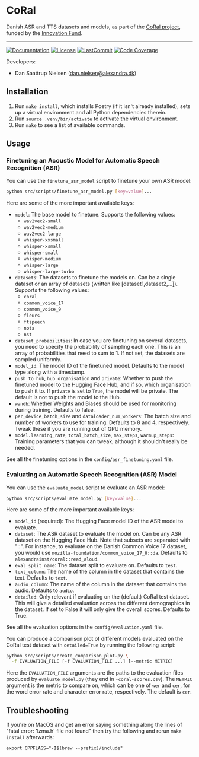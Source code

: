# CoRal

Danish ASR and TTS datasets and models, as part of the [CoRal
project](https://alexandra.dk/coral/), funded by the [Innovation
Fund](https://innovationsfonden.dk/).

______________________________________________________________________
[![Documentation](https://img.shields.io/badge/docs-passing-green)](https://alexandrainst.github.io/coral/coral.html)
[![License](https://img.shields.io/github/license/alexandrainst/coral)](https://github.com/alexandrainst/coral/blob/main/LICENSE)
[![LastCommit](https://img.shields.io/github/last-commit/alexandrainst/coral)](https://github.com/alexandrainst/coral/commits/main)
[![Code Coverage](https://img.shields.io/badge/Coverage-55%25-orange.svg)](https://github.com/alexandrainst/coral/tree/main/tests)


Developers:

- Dan Saattrup Nielsen (dan.nielsen@alexandra.dk)


## Installation

1. Run `make install`, which installs Poetry (if it isn't already installed), sets up a
   virtual environment and all Python dependencies therein.
2. Run `source .venv/bin/activate` to activate the virtual environment.
3. Run `make` to see a list of available commands.


## Usage

### Finetuning an Acoustic Model for Automatic Speech Recognition (ASR)

You can use the `finetune_asr_model` script to finetune your own ASR model:

```bash
python src/scripts/finetune_asr_model.py [key=value]...
```

Here are some of the more important available keys:

- `model`: The base model to finetune. Supports the following values:
  - `wav2vec2-small`
  - `wav2vec2-medium`
  - `wav2vec2-large`
  - `whisper-xxsmall`
  - `whisper-xsmall`
  - `whisper-small`
  - `whisper-medium`
  - `whisper-large`
  - `whisper-large-turbo`
- `datasets`: The datasets to finetune the models on. Can be a single dataset or an
  array of datasets (written like [dataset1,dataset2,...]). Supports the following
  values:
  - `coral`
  - `common_voice_17`
  - `common_voice_9`
  - `fleurs`
  - `ftspeech`
  - `nota`
  - `nst`
- `dataset_probabilities`: In case you are finetuning on several datasets, you need to
  specify the probability of sampling each one. This is an array of probabilities that
  need to sum to 1. If not set, the datasets are sampled uniformly.
- `model_id`: The model ID of the finetuned model. Defaults to the model type along with
  a timestamp.
- `push_to_hub`, `hub_organisation` and `private`: Whether to push the finetuned model
  to the Hugging Face Hub, and if so, which organisation to push it to. If `private` is
  set to `True`, the model will be private. The default is not to push the model to the
  Hub.
- `wandb`: Whether Weights and Biases should be used for monitoring during training.
  Defaults to false.
- `per_device_batch_size` and `dataloader_num_workers`: The batch size and number of
  workers to use for training. Defaults to 8 and 4, respectively. Tweak these if you are
  running out of GPU memory.
- `model.learning_rate`, `total_batch_size`, `max_steps`, `warmup_steps`: Training
  parameters that you can tweak, although it shouldn't really be needed.

See all the finetuning options in the `config/asr_finetuning.yaml` file.


### Evaluating an Automatic Speech Recognition (ASR) Model

You can use the `evaluate_model` script to evaluate an ASR model:

```bash
python src/scripts/evaluate_model.py [key=value]...
```

Here are some of the more important available keys:

- `model_id` (required): The Hugging Face model ID of the ASR model to evaluate.
- `dataset`: The ASR dataset to evaluate the model on. Can be any ASR dataset on the
  Hugging Face Hub. Note that subsets are separated with "::". For instance, to evaluate
  on the Danish Common Voice 17 dataset, you would use
  `mozilla-foundation/common_voice_17_0::da`. Defaults to
  `alexandrainst/coral::read_aloud`.
- `eval_split_name`: The dataset split to evaluate on. Defaults to `test`.
- `text_column`: The name of the column in the dataset that contains the text. Defaults
  to `text`.
- `audio_column`: The name of the column in the dataset that contains the audio. Defaults
  to `audio`.
- `detailed`: Only relevant if evaluating on the (default) CoRal test dataset. This will
  give a detailed evaluation across the different demographics in the dataset. If set to
  False it will only give the overall scores. Defaults to True.

See all the evaluation options in the `config/evaluation.yaml` file.

You can produce a comparison plot of different models evaluated on the CoRal test
dataset with `detailed=True` by running the following script:

```bash
python src/scripts/create_comparison_plot.py \
  -f EVALUATION_FILE [-f EVALUATION_FILE ...] [--metric METRIC]
```

Here the `EVALUATION_FILE` arguments are the paths to the evaluation files produced by
`evaluate_model.py` (they end in `-coral-scores.csv`). The `METRIC` argument is the
metric to compare on, which can be one of `wer` and `cer`, for the word error rate and
character error rate, respectively. The default is `cer`.


## Troubleshooting

If you're on MacOS and get an error saying something along the lines of "fatal error:
'lzma.h' file not found" then try the following and rerun `make install` afterwards:

```
export CPPFLAGS="-I$(brew --prefix)/include"
```
